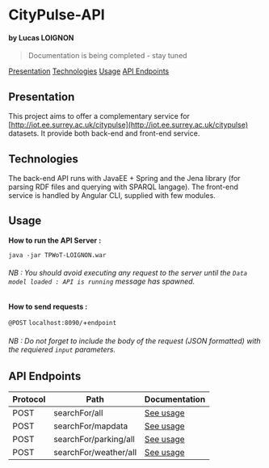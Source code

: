 
# CityPulse-API
#### by Lucas LOIGNON

> Documentation is being completed - stay tuned

[Presentation](#presentation)
[Technologies](#technologies)
[Usage](#usage)
[API Endpoints](#api-endpoints)


## Presentation

This project aims to offer a complementary service for [http://iot.ee.surrey.ac.uk/citypulse](http://iot.ee.surrey.ac.uk/citypulse) datasets.
It provide both back-end and front-end service.

## Technologies

The back-end API runs with JavaEE + Spring and the Jena library (for parsing RDF files and querying with SPARQL langage).
The front-end service is handled by Angular CLI, supplied with few modules.

## Usage

**How to run the API Server :** 

`java -jar TPWoT-LOIGNON.war`

###### NB : You should avoid executing any request to the server until the `Data model loaded : API is running` message has spawned. ######

**How to send requests :**

 `@POST` `localhost:8090/`+`endpoint`

###### NB : Do not forget to include the body of the request (JSON formatted) with the requiered `input` parameters. ######

## API Endpoints

| Protocol  | Path  | Documentation  |
|--------------------------------------------------------|--------------------------------------------------------|--------------------------------------------------------|
| POST  | searchFor/all  | [See usage](https://github.com/LucasL13/citypulse-api/blob/master/documentation/searchFor.all.md)  |
| POST  | searchFor/mapdata  | [See usage](https://github.com/LucasL13/citypulse-api/blob/master/documentation/searchFor.mapdata.md) |
| POST  | searchFor/parking/all  | [See usage](https://github.com/LucasL13/citypulse-api/blob/master/documentation/searchFor.parking.all.md)  |
| POST  | searchFor/weather/all  | [See usage](https://github.com/LucasL13/citypulse-api/blob/master/documentation/searchFor.weather.all.md) |

